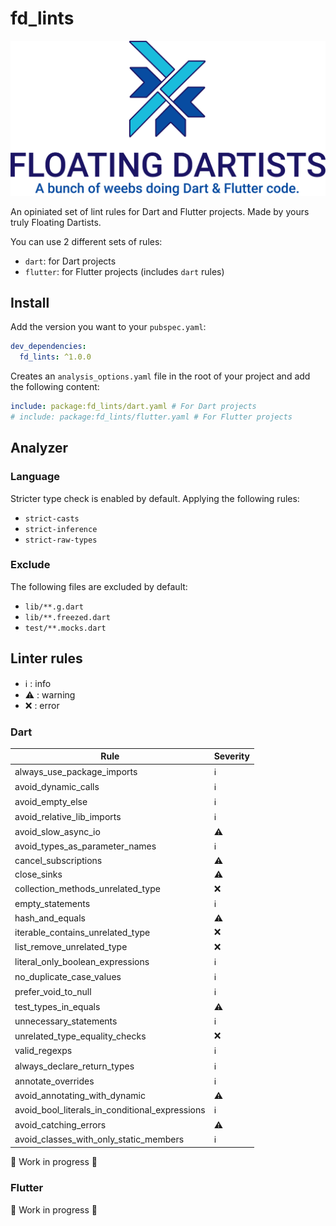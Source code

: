 # fd_lints

<p align="center">
  <a href="https://github.com/Floating-Dartists" target="_blank">
    <img src="https://raw.githubusercontent.com/Floating-Dartists/fd_template/main/assets/Transparent-light.png" alt="Floating Dartists" width="600">
  </a>
</p>

An opiniated set of lint rules for Dart and Flutter projects. Made by yours truly Floating Dartists.

You can use 2 different sets of rules:

* `dart`: for Dart projects
* `flutter`: for Flutter projects (includes `dart` rules)

## Install

Add the version you want to your `pubspec.yaml`:

```yaml
dev_dependencies:
  fd_lints: ^1.0.0
```

Creates an `analysis_options.yaml` file in the root of your project and add the following content:

```yaml
include: package:fd_lints/dart.yaml # For Dart projects
# include: package:fd_lints/flutter.yaml # For Flutter projects
```

## Analyzer

### Language

Stricter type check is enabled by default. Applying the following rules:

* `strict-casts`
* `strict-inference`
* `strict-raw-types`

### Exclude

The following files are excluded by default:

* `lib/**.g.dart`
* `lib/**.freezed.dart`
* `test/**.mocks.dart`

## Linter rules

* :information_source: : info
* :warning: : warning
* :x: : error

### Dart

| **Rule**                          | **Severity**         |
|-----------------------------------|----------------------|
| always_use_package_imports        | :information_source: |
| avoid_dynamic_calls               | :information_source: |
| avoid_empty_else                  | :information_source: |
| avoid_relative_lib_imports        | :information_source: |
| avoid_slow_async_io               | :warning:            |
| avoid_types_as_parameter_names    | :information_source: |
| cancel_subscriptions              | :warning:            |
| close_sinks                       | :warning:            |
| collection_methods_unrelated_type | :x:                  |
| empty_statements                  | :information_source: |
| hash_and_equals                   | :warning:            |
| iterable_contains_unrelated_type  | :x:                  |
| list_remove_unrelated_type        | :x:                  |
| literal_only_boolean_expressions  | :information_source: |
| no_duplicate_case_values          | :information_source: |
| prefer_void_to_null               | :information_source: |
| test_types_in_equals              | :warning:            |
| unnecessary_statements            | :information_source: |
| unrelated_type_equality_checks    | :x:                  |
| valid_regexps                     | :information_source: |
| always_declare_return_types       | :information_source: |
| annotate_overrides                | :information_source: |
| avoid_annotating_with_dynamic     | :warning:            |
| avoid_bool_literals_in_conditional_expressions | :information_source: |
| avoid_catching_errors             | :warning:            |
| avoid_classes_with_only_static_members | :information_source: |

:construction_worker: Work in progress :construction_worker:

### Flutter

:construction_worker: Work in progress :construction_worker: